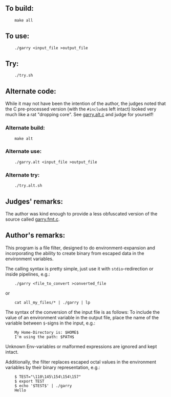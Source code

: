 ## To build:

``` <!---sh-->
    make all
```


## To use:

``` <!---sh-->
    ./garry <input_file >output_file
```


## Try:

``` <!---sh-->
    ./try.sh
```


## Alternate code:

While it may not have been the intention of the author, the
judges noted that the C pre-processed version (with the `#include`s
left intact) looked very much like a rat "dropping core".  See
[garry.alt.c](%%REPO_URL%%/1995/garry/garry.alt.c) and judge for yourself!


### Alternate build:

``` <!---sh-->
    make alt
```


### Alternate use:

``` <!---sh-->
    ./garry.alt <input_file >output_file
```


### Alternate try:

``` <!---sh-->
    ./try.alt.sh
```


## Judges' remarks:

The author was kind enough to provide a less obfuscated version of
the source called [garry.fmt.c](%%REPO_URL%%/1995/garry/garry.fmt.c).


## Author's remarks:

This program is a file filter, designed to do environment-expansion and
incorporating the ability to create binary from escaped data in the
environment variables.

The calling syntax is pretty simple, just use it with `stdio`-redirection
or inside pipelines, e.g.:

``` <!---sh-->
    ./garry <file_to_convert >converted_file
```

or

``` <!---sh-->
    cat all_my_files/* | ./garry | lp
```

The syntax of the conversion of the input file is as follows: To include the
value of an environment variable in the output file, place the name of the
variable between `$`-signs in the input, e.g.:

```
    My Home-Directory is: $HOME$
    I'm using the path: $PATH$
```

Unknown Env-variables or malformed expressions are ignored and kept intact.

Additionally, the filter replaces escaped octal values in the environment
variables by their binary representation, e.g.:

``` <!---sh-->
    $ TEST="\110\145\154\154\157"
    $ export TEST
    $ echo '$TEST$' | ./garry
    Hello
```


<!--

    Copyright © 1984-2024 by Landon Curt Noll. All Rights Reserved.

    You are free to share and adapt this file under the terms of this license:

        Creative Commons Attribution-ShareAlike 4.0 International (CC BY-SA 4.0)

    For more information, see:

        https://creativecommons.org/licenses/by-sa/4.0/

-->
